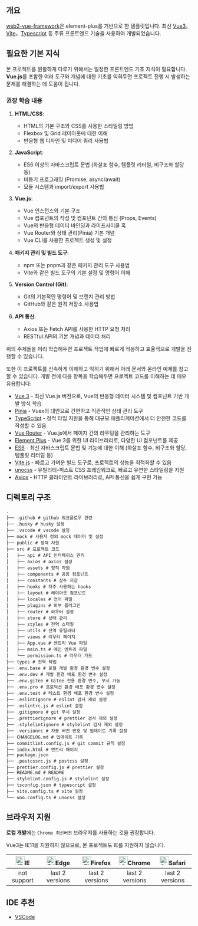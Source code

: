 <!-- # 소개 -->

## 개요

[web2-vue-framework](https://github.com/web2-solution/web2-vue-framework/tree/main)은 element-plus를 기반으로 한 템플릿입니다. 최신 [Vue3](https://github.com/vuejs/vue-next)，[Vite](https://github.com/vitejs/vite)，[Typescript](https://www.typescriptlang.org/) 등 주류 프론트엔드 기술을 사용하여 개발되었습니다. 

## 필요한 기본 지식

본 프로젝트를 원활하게 다루기 위해서는 일정한 프론트엔드 기초 지식이 필요합니다. **Vue.js**를 포함한 여러 도구와 개념에 대한 기초를 익혀두면 프로젝트 진행 시 발생하는 문제를 해결하는 데 도움이 됩니다.

### 권장 학습 내용

1. **HTML/CSS**:
   - HTML의 기본 구조와 CSS를 사용한 스타일링 방법
   - Flexbox 및 Grid 레이아웃에 대한 이해
   - 반응형 웹 디자인 및 미디어 쿼리 사용법

2. **JavaScript**:
   - ES6 이상의 자바스크립트 문법 (화살표 함수, 템플릿 리터럴, 비구조화 할당 등)
   - 비동기 프로그래밍 (Promise, async/await)
   - 모듈 시스템과 import/export 사용법

3. **Vue.js**:
   - Vue 인스턴스와 기본 구조
   - Vue 컴포넌트의 작성 및 컴포넌트 간의 통신 (Props, Events)
   - Vue의 반응형 데이터 바인딩과 라이프사이클 훅
   - Vue Router와 상태 관리(Pinia) 기본 개념
   - Vue CLI를 사용한 프로젝트 생성 및 설정

4. **패키지 관리 및 빌드 도구**:
   - npm 또는 pnpm과 같은 패키지 관리 도구 사용법
   - Vite와 같은 빌드 도구의 기본 설정 및 명령어 이해

5. **Version Control (Git)**:
   - Git의 기본적인 명령어 및 브랜치 관리 방법
   - GitHub와 같은 원격 저장소 사용법

6. **API 통신**:
   - Axios 또는 Fetch API를 사용한 HTTP 요청 처리
   - RESTful API의 기본 개념과 데이터 처리

위의 주제들을 미리 학습해두면 프로젝트 작업에 빠르게 적응하고 효율적으로 개발을 진행할 수 있습니다.

또한 이 프로젝트를 신속하게 이해하고 익히기 위해서 아래 문서와 온라인 예제를 참고할 수 있습니다. 개발 전에 다음 항목을 학습해두면 프로젝트 코드를 이해하는 데 매우 유용합니다:

- [Vue 3](https://v3.vuejs.org/) - 최신 Vue.js 버전으로, Vue의 반응형 데이터 시스템 및 컴포넌트 기반 개발 방식 학습
- [Pinia](https://pinia.vuejs.org/) - Vuex의 대안으로 간편하고 직관적인 상태 관리 도구
- [TypeScript](https://www.typescriptlang.org/) - 정적 타입 지원을 통해 대규모 애플리케이션에서 더 안전한 코드를 작성할 수 있음
- [Vue Router](https://next.router.vuejs.org/) - Vue.js에서 페이지 간의 라우팅을 관리하는 도구
- [Element Plus](https://element-plus.org/) - Vue 3를 위한 UI 라이브러리로, 다양한 UI 컴포넌트를 제공
- [ES6](https://es6.ruanyifeng.com/) - 최신 자바스크립트 문법 및 기능에 대한 이해 (화살표 함수, 비구조화 할당, 템플릿 리터럴 등)
- [Vite.js](https://vitejs.dev/) - 빠르고 가벼운 빌드 도구로, 프로젝트의 성능을 최적화할 수 있음
- [unocss](https://unocss.dev/) - 유틸리티-퍼스트 CSS 프레임워크로, 빠르고 유연한 스타일링을 지원
- [Axios](https://axios-http.com/) - HTTP 클라이언트 라이브러리로, API 통신을 쉽게 구현 가능

## 디렉토리 구조

```
.
├── .github # github 워크플로우 관련
├── .husky # husky 설정
├── .vscode # vscode 설정
├── mock # 사용자 정의 mock 데이터 및 설정
├── public # 정적 자원
├── src # 프로젝트 코드
│   ├── api # API 인터페이스 관리
│   ├── axios # axios 설정
│   ├── assets # 정적 자원
│   ├── components # 공용 컴포넌트
│   ├── constants # 상수 저장
│   ├── hooks # 자주 사용하는 hooks
│   ├── layout # 레이아웃 컴포넌트
│   ├── locales # 언어 파일
│   ├── plugins # 외부 플러그인
│   ├── router # 라우터 설정
│   ├── store # 상태 관리
│   ├── styles # 전역 스타일
│   ├── utils # 전역 유틸리티
│   ├── views # 라우터 페이지
│   ├── App.vue # 엔트리 Vue 파일
│   ├── main.ts # 메인 엔트리 파일
│   └── permission.ts # 라우터 가드
├── types # 전역 타입
├── .env.base # 로컬 개발 환경 환경 변수 설정
├── .env.dev # 개발 환경 배포 환경 변수 설정
├── .env.gitee # Gitee 전용 환경 변수, 무시 가능
├── .env.pro # 프로덕션 환경 배포 환경 변수 설정
├── .env.test # 테스트 환경 배포 환경 변수 설정
├── .eslintignore # eslint 검사 제외 설정
├── .eslintrc.js # eslint 설정
├── .gitignore # git 무시 설정
├── .prettierignore # prettier 검사 제외 설정
├── .stylelintignore # stylelint 검사 제외 설정
├── .versionrc # 자동 버전 번호 및 업데이트 기록 설정
├── CHANGELOG.md # 업데이트 기록
├── commitlint.config.js # git commit 규칙 설정
├── index.html # 엔트리 페이지
├── package.json
├── .postcssrc.js # postcss 설정
├── prettier.config.js # prettier 설정
├── README.md # README
├── stylelint.config.js # stylelint 설정
├── tsconfig.json # typescript 설정
├── vite.config.ts # vite 설정
└── uno.config.ts # unocss 설정
```

## 브라우저 지원

**로컬 개발**에는 `Chrome 최신버전` 브라우저를 사용하는 것을 권장합니다.

Vue3는 IE11을 지원하지 않으므로, 본 프로젝트도 IE를 지원하지 않습니다.

| [<img src="https://raw.githubusercontent.com/alrra/browser-logos/master/src/archive/internet-explorer_9-11/internet-explorer_9-11_48x48.png" alt="IE" width="24px" height="24px"  />](http://godban.github.io/browsers-support-badges/)IE | [<img src="https://raw.githubusercontent.com/alrra/browser-logos/master/src/edge/edge_48x48.png" alt=" Edge" width="24px" height="24px" />](http://godban.github.io/browsers-support-badges/)Edge | [<img src="https://raw.githubusercontent.com/alrra/browser-logos/master/src/firefox/firefox_48x48.png" alt="Firefox" width="24px" height="24px" />](http://godban.github.io/browsers-support-badges/)Firefox | [<img src="https://raw.githubusercontent.com/alrra/browser-logos/master/src/chrome/chrome_48x48.png" alt="Chrome" width="24px" height="24px" />](http://godban.github.io/browsers-support-badges/)Chrome | [<img src="https://raw.githubusercontent.com/alrra/browser-logos/master/src/safari/safari_48x48.png" alt="Safari" width="24px" height="24px" />](http://godban.github.io/browsers-support-badges/)Safari |
| :-: | :-: | :-: | :-: | :-: |
| not support | last 2 versions | last 2 versions | last 2 versions | last 2 versions |

## IDE 추천

- [VSCode](https://code.visualstudio.com/)
